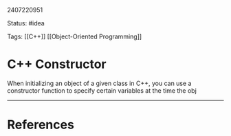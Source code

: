 2407220951

Status: #idea

Tags: [[C++]] [[Object-Oriented Programming]]

# C++ Constructor
When initializing an object of a given class in C++, you can use a constructor function to specify certain variables at the time the obj



---
# References
